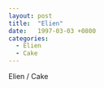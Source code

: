 ```yaml
---
layout: post
title:  "Elien"
date:   1997-03-03 +0800
categories: 
  - Elien
  - Cake
---
```


Elien / Cake